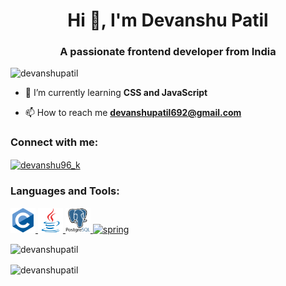<h1 align="center">Hi 👋, I'm Devanshu Patil</h1>
<h3 align="center">A passionate frontend developer from India</h3>

<p align="left"> <img src="https://komarev.com/ghpvc/?username=devanshupatil&label=Profile%20views&color=0e75b6&style=flat" alt="devanshupatil" /> </p>

- 🌱 I’m currently learning **CSS and JavaScript**

- 📫 How to reach me **devanshupatil692@gmail.com**

<h3 align="left">Connect with me:</h3>
<p align="left">
<a href="https://instagram.com/devanshu96_k" target="blank"><img align="center" src="https://raw.githubusercontent.com/rahuldkjain/github-profile-readme-generator/master/src/images/icons/Social/instagram.svg" alt="devanshu96_k" height="30" width="40" /></a>
</p>

<h3 align="left">Languages and Tools:</h3>
<p align="left"> <a href="https://www.cprogramming.com/" target="_blank" rel="noreferrer"> <img src="https://raw.githubusercontent.com/devicons/devicon/master/icons/c/c-original.svg" alt="c" width="40" height="40"/> </a> <a href="https://www.java.com" target="_blank" rel="noreferrer"> <img src="https://raw.githubusercontent.com/devicons/devicon/master/icons/java/java-original.svg" alt="java" width="40" height="40"/> </a> <a href="https://www.postgresql.org" target="_blank" rel="noreferrer"> <img src="https://raw.githubusercontent.com/devicons/devicon/master/icons/postgresql/postgresql-original-wordmark.svg" alt="postgresql" width="40" height="40"/> </a> <a href="https://spring.io/" target="_blank" rel="noreferrer"> <img src="https://www.vectorlogo.zone/logos/springio/springio-icon.svg" alt="spring" width="40" height="40"/> </a> </p>

<p><img align="center" src="https://github-readme-stats.vercel.app/api/top-langs?username=devanshupatil&show_icons=true&theme=dark&locale=en&layout=compact" alt="devanshupatil" /></p>

<p><img align="center" src="https://github-readme-streak-stats.herokuapp.com/?user=devanshupatil&theme=dark" alt="devanshupatil" /></p>

